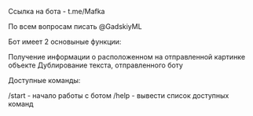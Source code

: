 Ссылка на бота - t.me/Mafka

По всем вопросам писать @GadskiyML

Бот имеет 2 основыные функции:

Получение информации о расположенном на отправленной картинке объекте
Дублирование текста, отправленного боту

Доступные команды:

/start - начало работы с ботом
/help - вывести список доступных команд
